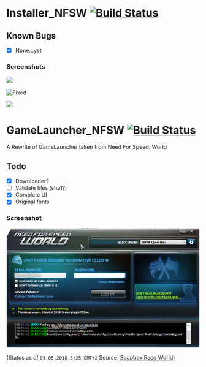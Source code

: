 # Installer_NFSW [![Build Status](https://img.shields.io/badge/build-passing-brightgreen.svg?branch=master)](https://github.com/1DavidCarbon/Soapbox_Launcher_Installer/releases/latest)

## Known Bugs

- [X] None...yet

### Screenshots

![](https://raw.githubusercontent.com/1DavidCarbon/Soapbox_Launcher_Installer/master/Soapbox%20Installer%20(Lang).PNG)

![Fixed](https://raw.githubusercontent.com/1DavidCarbon/Soapbox_Launcher_Installer/master/Soapbox%20Installer%20(Dir).PNG)

![](https://raw.githubusercontent.com/1DavidCarbon/Soapbox_Launcher_Installer/master/Soapbox%20Installer%20(Launch).PNG)

# GameLauncher_NFSW [![Build Status](https://travis-ci.org/SoapboxRaceWorld/GameLauncher_NFSW.svg?branch=master)](https://travis-ci.org/SoapboxRaceWorld/GameLauncher_NFSW)
A Rewrite of GameLauncher taken from Need For Speed: World

## Todo
- [X] Downloader?
- [ ] Validate files (sha1?)
- [X] Complete UI
- [X] Original fonts

### Screenshot
![](https://raw.githubusercontent.com/SoapboxRaceWorld/GameLauncher_NFSW/master/screenshot.png)

(Status as of `03.05.2018 5:25 GMT+2` Source: [Soapbox Race World](https://github.com/SoapboxRaceWorld/GameLauncher_NFSW))
